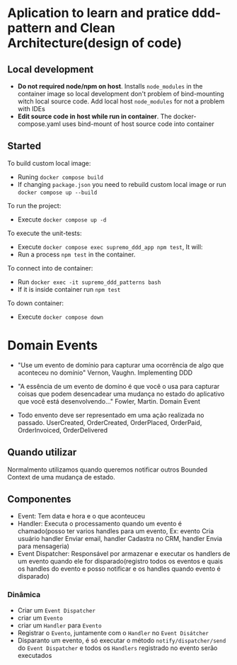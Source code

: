 # Aplication to learn and pratice ddd-pattern and Clean Architecture(design of code)

## Local development

- **Do not required node/npm on host**. Installs `node_modules` in the container image so local development don't problem of bind-mounting witch local source code. Add local host `node_modules` for not a problem with IDEs
- **Edit source code in host while run in container**. The docker-compose.yaml uses bind-mount of host source code into container

## Started

To build custom local image:

- Runing `docker compose build`
- If changing `package.json` you need to rebuild custom local image or run `docker compose up --build`

To run the project:

- Execute `docker compose up -d`

To execute the unit-tests:

- Execute `docker compose exec supremo_ddd_app npm test`, It will:
- Run a process `npm test` in the container.

To connect into de container:

- Run `docker exec -it supremo_ddd_patterns bash`
- If it is inside container run `npm test`

To down container:

- Execute `docker compose down`


# Domain Events
- "Use um evento de domínio para capturar uma ocorrência de algo que aconteceu no domínio" Vernon, Vaughn. Implementing DDD

- "A essência de um evento de domíno é que você o usa para capturar coisas que podem desencadear uma mudança no estado do aplicativo que você está desenvolvendo..."
Fowler, Martin. Domain Event

- Todo envento deve ser representado em uma ação realizada no passado. UserCreated, OrderCreated, OrderPlaced, OrderPaid, OrderInvoiced, OrderDelivered

## Quando utilizar

Normalmento utilizamos quando queremos notificar outros Bounded Context de uma mudança de estado.

## Componentes

- Event: Tem data e hora e o que aconteuceu
- Handler: Executa o processamento quando um evento é chamado(posso ter varios handles para um evento, Ex: evento Cria usuário handler Enviar email, handler Cadastra no CRM, handler Envia para mensageria)
- Event Dispatcher: Responsável por armazenar e executar os handlers de um evento quando ele for disparado(registro todos os eventos e quais os handles do evento e posso notificar e os handles quando evento é disparado)

### Dinâmica
- Criar um `Event Dispatcher`
- criar um `Evento`
- criar um `Handler` para `Evento`
- Registrar o `Evento`, juntamente com o `Handler` no `Event Disátcher`
- Disparanto um evento, é só executar o método `notify/dispatcher/send` do `Event Dispatcher` e todos os `Handlers` registrado no evento serão executados